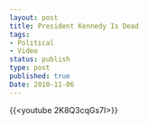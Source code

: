 ```yaml
---
layout: post
title: President Kennedy Is Dead
tags:
- Political
- Video
status: publish
type: post
published: true
Date: 2010-11-06
---
```


{{<youtube 2K8Q3cqGs7I>}}
